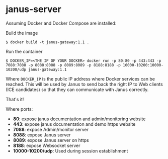 # janus-server

Assuming Docker and Docker Compose are installed:

Build the image

```shell
$ docker build -t janus-gateway:1.1 .
```

Run the container

```shell
$ DOCKER_IP=<THE IP OF YOUR DOCKER> docker run -p 80:80 -p 443:443 -p 7088:7088 -p 8088:8088 -p 8089:8089 -p 8188:8188 -p 10000-10200:10000-10200/udp janus-gateway:1.1
```

Where `DOCKER_IP` is the public IP address where Docker services can be reached. This will be used by Janus to send back the right IP to Web clients (ICE candidates) so that they can communicate with Janus correctly.

That's it!

Where ports:
  - **80**: expose janus documentation and admin/monitoring website
  - **443**: expose janus documentation and demo https website
  - **7088**: expose Admin/monitor server
  - **8088**: expose Janus server
  - **8089**: expose Janus server on https
  - **8188**: expose Websocket server
  - **10000-10200/udp**: Used during session establishment

